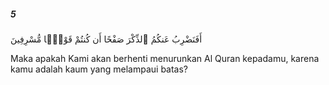 ##### 5

<span class="ayah">أَفَنَضْرِبُ عَنكُمُ ٱلذِّكْرَ صَفْحًا أَن كُنتُمْ قَوْمًۭا مُّسْرِفِينَ</span>

<span class="ayah_translation">Maka apakah Kami akan berhenti menurunkan Al Quran kepadamu, karena kamu adalah kaum yang melampaui batas?</span>
